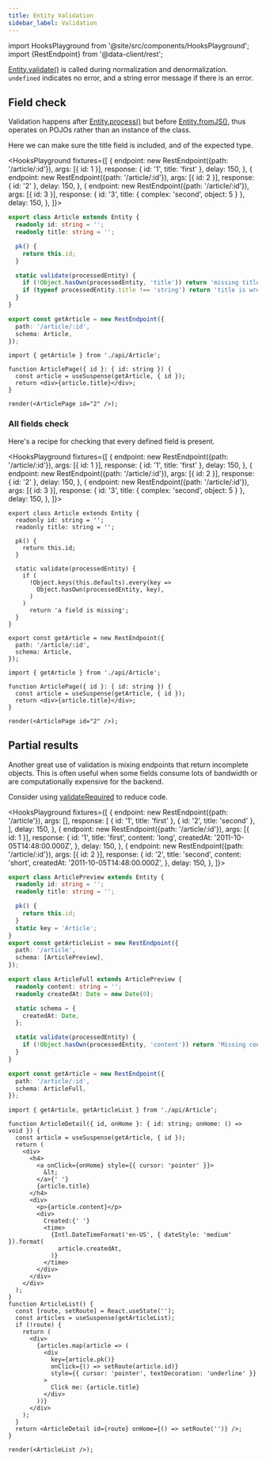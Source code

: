 ```yaml
---
title: Entity Validation
sidebar_label: Validation
---
```


<head>
  <meta name="docsearch:pagerank" content="40"/>
</head>

import HooksPlayground from '@site/src/components/HooksPlayground';
import {RestEndpoint} from '@data-client/rest';

[Entity.validate()](/rest/api/Entity#validate) is called during normalization and denormalization.
`undefined` indicates no error, and a string error message if there is an error.

## Field check

Validation happens after [Entity.process()](/rest/api/Entity#process) but before [Entity.fromJS()](/rest/api/Entity#fromJS),
thus operates on POJOs rather than an instance of the class.

Here we can make sure the title field is included, and of the expected type.

<HooksPlayground fixtures={[
{
endpoint: new RestEndpoint({path: '/article/:id'}),
args: [{ id: 1 }],
response: { id: '1', title: 'first' },
delay: 150,
},
{
endpoint: new RestEndpoint({path: '/article/:id'}),
args: [{ id: 2 }],
response: { id: '2' },
delay: 150,
},
{
endpoint: new RestEndpoint({path: '/article/:id'}),
args: [{ id: 3 }],
response: { id: '3', title: { complex: 'second', object: 5 } },
delay: 150,
},
]}>

```typescript title="api/Article.ts"
export class Article extends Entity {
  readonly id: string = '';
  readonly title: string = '';

  pk() {
    return this.id;
  }

  static validate(processedEntity) {
    if (!Object.hasOwn(processedEntity, 'title')) return 'missing title field';
    if (typeof processedEntity.title !== 'string') return 'title is wrong type';
  }
}

export const getArticle = new RestEndpoint({
  path: '/article/:id',
  schema: Article,
});
```

```tsx title="ArticlePage.tsx" collapsed
import { getArticle } from './api/Article';

function ArticlePage({ id }: { id: string }) {
  const article = useSuspense(getArticle, { id });
  return <div>{article.title}</div>;
}

render(<ArticlePage id="2" />);
```

</HooksPlayground>

### All fields check

Here's a recipe for checking that every defined field is present.

<HooksPlayground fixtures={[
{
endpoint: new RestEndpoint({path: '/article/:id'}),
args: [{ id: 1 }],
response: { id: '1', title: 'first' },
delay: 150,
},
{
endpoint: new RestEndpoint({path: '/article/:id'}),
args: [{ id: 2 }],
response: { id: '2' },
delay: 150,
},
{
endpoint: new RestEndpoint({path: '/article/:id'}),
args: [{ id: 3 }],
response: { id: '3', title: { complex: 'second', object: 5 } },
delay: 150,
},
]}>

```tsx title="api/Article.ts"
export class Article extends Entity {
  readonly id: string = '';
  readonly title: string = '';

  pk() {
    return this.id;
  }

  static validate(processedEntity) {
    if (
      !Object.keys(this.defaults).every(key =>
        Object.hasOwn(processedEntity, key),
      )
    )
      return 'a field is missing';
  }
}

export const getArticle = new RestEndpoint({
  path: '/article/:id',
  schema: Article,
});
```

```tsx title="ArticlePage.tsx" collapsed
import { getArticle } from './api/Article';

function ArticlePage({ id }: { id: string }) {
  const article = useSuspense(getArticle, { id });
  return <div>{article.title}</div>;
}

render(<ArticlePage id="2" />);
```

</HooksPlayground>

## Partial results

Another great use of validation is mixing endpoints that return incomplete objects. This is often
useful when some fields consume lots of bandwidth or are computationally expensive for the backend.

Consider using [validateRequired](/rest/api/validateRequired) to reduce code.

<HooksPlayground fixtures={[
{
endpoint: new RestEndpoint({path: '/article'}),
args: [],
response: [
{ id: '1', title: 'first' },
{ id: '2', title: 'second' },
],
delay: 150,
},
{
endpoint: new RestEndpoint({path: '/article/:id'}),
args: [{ id: 1 }],
response: {
id: '1',
title: 'first',
content: 'long',
createdAt: '2011-10-05T14:48:00.000Z',
},
delay: 150,
},
{
endpoint: new RestEndpoint({path: '/article/:id'}),
args: [{ id: 2 }],
response: {
id: '2',
title: 'second',
content: 'short',
createdAt: '2011-10-05T14:48:00.000Z',
},
delay: 150,
},
]}>

```typescript title="api/Article.ts"
export class ArticlePreview extends Entity {
  readonly id: string = '';
  readonly title: string = '';

  pk() {
    return this.id;
  }
  static key = 'Article';
}
export const getArticleList = new RestEndpoint({
  path: '/article',
  schema: [ArticlePreview],
});

export class ArticleFull extends ArticlePreview {
  readonly content: string = '';
  readonly createdAt: Date = new Date(0);

  static schema = {
    createdAt: Date,
  };

  static validate(processedEntity) {
    if (!Object.hasOwn(processedEntity, 'content')) return 'Missing content';
  }
}

export const getArticle = new RestEndpoint({
  path: '/article/:id',
  schema: ArticleFull,
});
```

```tsx title="ArticleDetail.tsx" collapsed
import { getArticle, getArticleList } from './api/Article';

function ArticleDetail({ id, onHome }: { id: string; onHome: () => void }) {
  const article = useSuspense(getArticle, { id });
  return (
    <div>
      <h4>
        <a onClick={onHome} style={{ cursor: 'pointer' }}>
          &lt;
        </a>{' '}
        {article.title}
      </h4>
      <div>
        <p>{article.content}</p>
        <div>
          Created:{' '}
          <time>
            {Intl.DateTimeFormat('en-US', { dateStyle: 'medium' }).format(
              article.createdAt,
            )}
          </time>
        </div>
      </div>
    </div>
  );
}
function ArticleList() {
  const [route, setRoute] = React.useState('');
  const articles = useSuspense(getArticleList);
  if (!route) {
    return (
      <div>
        {articles.map(article => (
          <div
            key={article.pk()}
            onClick={() => setRoute(article.id)}
            style={{ cursor: 'pointer', textDecoration: 'underline' }}
          >
            Click me: {article.title}
          </div>
        ))}
      </div>
    );
  }
  return <ArticleDetail id={route} onHome={() => setRoute('')} />;
}

render(<ArticleList />);
```

</HooksPlayground>
